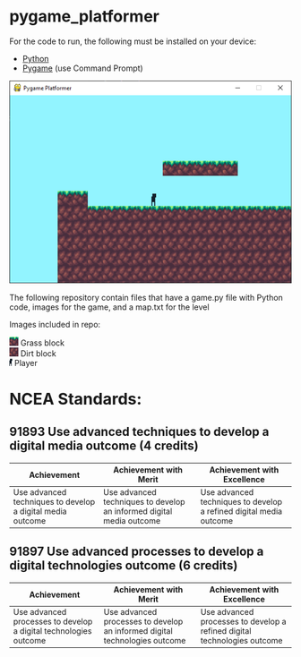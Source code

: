 # pygame_platformer

For the code to run, the following must be installed on your device:

- [Python](https://www.python.org/downloads/)
- [Pygame](https://www.pygame.org/wiki/GettingStarted) (use Command Prompt)

![alt text](https://github.com/MrMalaitaiSolutions/pygame_platformer/blob/master/screenshot.PNG "Screenshor of game")<br>

The following repository contain files that have a game.py file with Python code, images for the game, and a map.txt for the level

Images included in repo:

![alt text](https://github.com/MrMalaitaiSolutions/pygame_platformer/blob/master/grass.png "Grass block") Grass block<br>
![alt text](https://github.com/MrMalaitaiSolutions/pygame_platformer/blob/master/dirt.png "Dirt block") Dirt block<br>
![alt text](https://github.com/MrMalaitaiSolutions/pygame_platformer/blob/master/player.png "Player block") Player <br>

# NCEA Standards:

## 91893 Use advanced techniques to develop a digital media outcome (4 credits)
 Achievement | Achievement with Merit | Achievement with Excellence 
 --- | --- | --- 
 Use advanced techniques to develop a digital media outcome | Use advanced techniques to develop an informed digital media outcome | Use advanced techniques to develop a refined digital media outcome 

## 91897 Use advanced processes to develop a digital technologies outcome (6 credits)
 Achievement | Achievement with Merit | Achievement with Excellence 
 --- | --- | --- 
 Use advanced processes to develop a digital technologies outcome | Use advanced processes to develop an informed digital technologies outcome | Use advanced processes to develop a refined digital technologies outcome 
